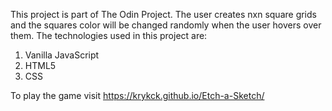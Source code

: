 This project is part of The Odin Project. The user creates nxn square grids and the squares color will be changed randomly when the user hovers over them.
The technologies used in this project are:

1. Vanilla JavaScript
2. HTML5
3. CSS
 
To play the game visit  https://krykck.github.io/Etch-a-Sketch/

